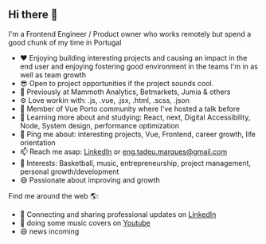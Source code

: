 ## Hi there 👋

<!--
**Tadeu17/Tadeu17** is a ✨ _special_ ✨ repository because its `README.md` (this file) appears on your GitHub profile.

Here are some ideas to get you started:

- 🔭 I’m currently working on ...
- 🌱 I’m currently learning ...
- 👯 I’m looking to collaborate on ...
- 🤔 I’m looking for help with ...
- 💬 Ask me about ...
- 📫 How to reach me: ...
- 😄 Pronouns: ...
- ⚡ Fun fact: ...
-->

I'm a Frontend Engineer / Product owner who works remotely but spend a good chunk of my time in Portugal
- ❤️ Enjoying building interesting projects and causing an impact in the end user and enjoying fostering good environment in the teams I'm in as well as team growth
- 😎 Open to project opportunities if the project sounds cool.
- 🏢 Previously at Mammoth Analytics, Betmarkets, Jumia & others
- ⚙️ Love workin with: .js, .vue, .jsx, .html, .scss, .json
- 💅 Member of Vue Porto community where I've hosted a talk before
- 🌱 Learning more about and studying: React, next, Digital Accessibility, Node, System design, performance optimization
- 💬 Ping me about: interesting projects, Vue, Frontend, career growth, life orientation
- 📫 Reach me asap: [LinkedIn](https://www.linkedin.com/in/tadeumarques/) or [eng.tadeu.marques@gmail.com](mailto:eng.tadeu.marques@gmail.com)
- 💜 Interests: Basketball, music, entrepreneurship, project management, personal growth/development
- 😄 Passionate about improving and growth


Find me around the web 🌎:
- 💼 Connecting and sharing professional updates on [LinkedIn](https://www.linkedin.com/in/tadeumarques/)
- :musical_note: doing some music covers on [Youtube](https://www.youtube.com/@jtempmusic192)
- 😄 news incoming 
<!-- - 🎧 Listening to all my favorite jams on Spotify
- 🌐 Updating my personal website with examples of my work on MillyCodes.com
- 🐦 Tweeting about Sports, Beyonce, memes and sharing tech tweets on Twitter
-->
